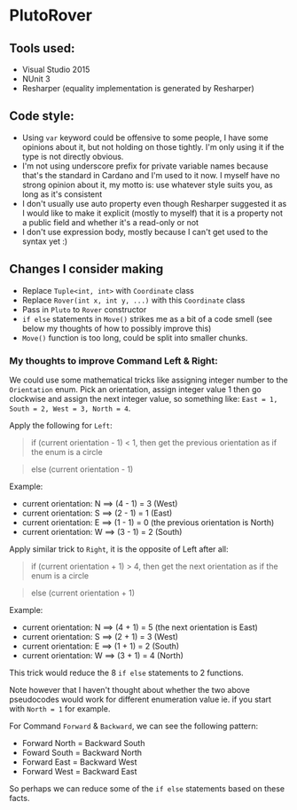 # PlutoRover

## Tools used:
* Visual Studio 2015
* NUnit 3
* Resharper (equality implementation is generated by Resharper)

## Code style:
* Using `var` keyword could be offensive to some people, I have some opinions about it, but not holding on those tightly. I'm only using it if the type is not directly obvious.
* I'm not using underscore prefix for private variable names because that's the standard in Cardano and I'm used to it now. I myself have no strong opinion about it, my motto is: use whatever style suits you, as long as it's consistent
* I don't usually use auto property even though Resharper suggested it as I would like to make it explicit (mostly to myself) that it is a property not a public field and whether it's a read-only or not 
* I don't use expression body, mostly because I can't get used to the syntax yet :)

## Changes I consider making
* Replace `Tuple<int, int>` with `Coordinate` class
* Replace `Rover(int x, int y, ...)` with this `Coordinate` class
* Pass in `Pluto` to `Rover` constructor
* `if else` statements in `Move()` strikes me as a bit of a code smell (see below my thoughts of how to possibly improve this)
* `Move()` function is too long, could be split into smaller chunks.

### My thoughts to improve Command Left & Right:
We could use some mathematical tricks like assigning integer number to the `Orientation` enum. Pick an orientation, assign integer value 1 then go clockwise and assign the next integer value, so something like: 
`East = 1, South = 2, West = 3, North = 4`.

Apply the following for `Left`:
<blockquote>
if (current orientation - 1) < 1, then get the previous orientation as if the enum is a circle
</blockquote>
<blockquote>
else (current orientation - 1)
</blockquote>

Example:
* current orientation: N ==> (4 - 1) = 3 (West)
* current orientation: S ==> (2 - 1) = 1 (East)
* current orientation: E ==> (1 - 1) = 0 (the previous orientation is North)
* current orientation: W ==> (3 - 1) = 2 (South)

Apply similar trick to `Right`, it is the opposite of Left after all:
<blockquote>
if (current orientation + 1) > 4, then get the next orientation as if the enum is a circle
</blockquote>
<blockquote>
else (current orientation + 1)
</blockquote>

Example:
* current orientation: N ==> (4 + 1) = 5 (the next orientation is East)
* current orientation: S ==> (2 + 1) = 3 (West)
* current orientation: E ==> (1 + 1) = 2 (South)
*	current orientation: W ==> (3 + 1) = 4 (North)

This trick would reduce the 8 `if else` statements to 2 functions.

Note however that I haven't thought about whether the two above pseudocodes would work for different enumeration value ie. if you start with `North = 1` for example.

For Command `Forward` & `Backward`, we can see the following pattern:
* Forward North = Backward South
* Foward South = Backward North
* Forward East = Backward West
* Forward West = Backward East

So perhaps we can reduce some of the `if else` statements based on these facts.
